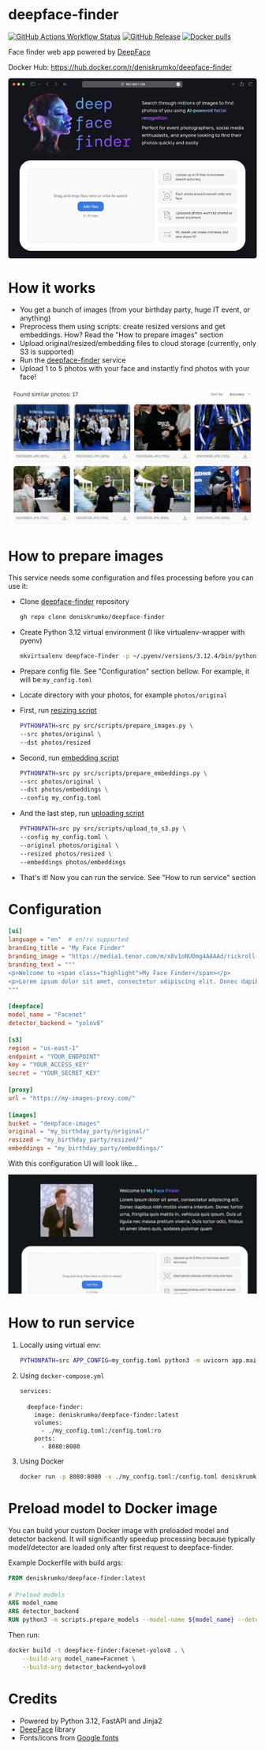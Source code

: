 # deepface-finder

[![GitHub Actions Workflow Status](https://img.shields.io/github/actions/workflow/status/deniskrumko/deepface-finder/build-and-push.yml)](https://github.com/deniskrumko/deepface-finder/actions)
[![GitHub Release](https://img.shields.io/github/v/release/deniskrumko/deepface-finder)](https://github.com/deniskrumko/deepface-finder/releases)
[![Docker pulls](https://img.shields.io/docker/pulls/deniskrumko/deepface-finder)](https://hub.docker.com/r/deniskrumko/deepface-finder/tags)

Face finder web app powered by [DeepFace](https://github.com/serengil/deepface)

Docker Hub: https://hub.docker.com/r/deniskrumko/deepface-finder

![preview](https://github.com/deniskrumko/deepface-finder/blob/main/src/static/images/preview.jpg?raw=true)

# How it works

- You get a bunch of images (from your birthday party, huge IT event, or anything)
- Preprocess them using scripts: create resized versions and get embeddings. How? Read the "How to prepare images" section
- Upload original/resized/embedding files to cloud storage (currently, only S3 is supported)
- Run the [deepface-finder](https://github.com/deniskrumko/deepface-finder) service
- Upload 1 to 5 photos with your face and instantly find photos with your face!

![preview](https://github.com/deniskrumko/deepface-finder/blob/main/src/static/images/ui-results.jpg?raw=true)

# How to prepare images

This service needs some configuration and files processing before you can use it:

- Clone [deepface-finder](https://github.com/deniskrumko/deepface-finder) repository

    ```bash
    gh repo clone deniskrumko/deepface-finder
    ```

- Create Python 3.12 virtual environment (I like virtualenv-wrapper with pyenv)

    ```bash
    mkvirtualenv deepface-finder -p ~/.pyenv/versions/3.12.4/bin/python
    ```

- Prepare config file. See "Configuration" section bellow. For example, it will be `my_config.toml`
- Locate directory with your photos, for example `photos/original`
- First, run [resizing script](https://github.com/deniskrumko/deepface-finder/blob/main/src/scripts/prepare_images.py)

    ```bash
    PYTHONPATH=src py src/scripts/prepare_images.py \
    --src photos/original \
    --dst photos/resized
    ```

- Second, run [embedding script](https://github.com/deniskrumko/deepface-finder/blob/main/src/scripts/prepare_embeddings.py)

    ```bash
    PYTHONPATH=src py src/scripts/prepare_embeddings.py \
    --src photos/original \
    --dst photos/embeddings \
    --config my_config.toml
    ```

- And the last step, run [uploading script](https://github.com/deniskrumko/deepface-finder/blob/main/src/scripts/upload_to_s3.py)

    ```bash
    PYTHONPATH=src py src/scripts/upload_to_s3.py \
    --config my_config.toml \
    --original photos/original \
    --resized photos/resized \
    --embeddings photos/embeddings
    ```

- That's it! Now you can run the service. See "How to run service" section

# Configuration

```toml
[ui]
language = "en"  # en/ru supported
branding_title = "My Face Finder"
branding_image = "https://media1.tenor.com/m/x8v1oNUOmg4AAAAd/rickroll-roll.gif"
branding_text = """
<p>Welcome to <span class="highlight">My Face Finder</span></p>
<p>Lorem ipsum dolor sit amet, consectetur adipiscing elit. Donec dapibus nibh mollis viverra interdum. Donec tortor urna, fringilla quis mattis in, vehicula quis ipsum. Duis ut ligula nec massa pretium viverra. Duis tortor odio, finibus sit amet libero quis, sodales pulvinar quam<p>
"""

[deepface]
model_name = "Facenet"
detector_backend = "yolov8"

[s3]
region = "us-east-1"
endpoint = "YOUR_ENDPOINT"
key = "YOUR_ACCESS_KEY"
secret = "YOUR_SECRET_KEY"

[proxy]
url = "https://my-images-proxy.com/"

[images]
bucket = "deepface-images"
original = "my_birthday_party/original/"
resized = "my_birthday_party/resized/"
embeddings = "my_birthday_party/embeddings/"
```

With this configuration UI will look like...

![preview](https://github.com/deniskrumko/deepface-finder/blob/main/src/static/images/ui-example.jpg?raw=true)

# How to run service

1. Locally using virtual env:

    ```bash
    PYTHONPATH=src APP_CONFIG=my_config.toml python3 -m uvicorn app.main:app --host 0.0.0.0 --port 8080
    ```

2. Using `docker-compose.yml`

    ```
    services:

      deepface-finder:
        image: deniskrumko/deepface-finder:latest
        volumes:
          - ./my_config.toml:/config.toml:ro
        ports:
          - 8080:8080
    ```

3. Using Docker

    ```bash
    docker run -p 8080:8080 -v ./my_config.toml:/config.toml deniskrumko/deepface-finder:latest
    ```

# Preload model to Docker image

You can build your custom Docker image with preloaded model and detector backend. It will significantly speedup processing because typically model/detector are loaded only after first request to deepface-finder.

Example Dockerfile with build args:

```Dockerfile
FROM deniskrumko/deepface-finder:latest

# Preload models
ARG model_name
ARG detector_backend
RUN python3 -m scripts.prepare_models --model-name ${model_name} --detector-backend ${detector_backend}
```

Then run:

```bash
docker build -t deepface-finder:facenet-yolov8 . \
    --build-arg model_name=Facenet \
    --build-arg detector_backend=yolov8
```

# Credits

- Powered by Python 3.12, FastAPI and Jinja2
- [DeepFace](https://github.com/serengil/deepface) library
- Fonts/icons from [Google fonts](https://fonts.google.com/icons?icon.size=24&icon.color=%23e3e3e3)

